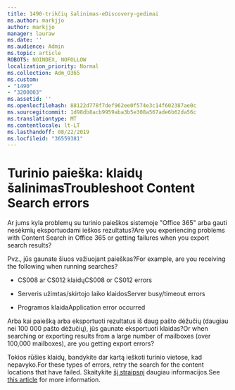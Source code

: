 ```yaml
---
title: 1490-trikčių šalinimas-eDiscovery-gedimai
ms.author: markjjo
author: markjjo
manager: lauraw
ms.date: ''
ms.audience: Admin
ms.topic: article
ROBOTS: NOINDEX, NOFOLLOW
localization_priority: Normal
ms.collection: Adm_O365
ms.custom:
- "1490"
- "3200003"
ms.assetid: ''
ms.openlocfilehash: 88122d778f7def962ee0f574e3c14f602387ae0c
ms.sourcegitcommit: 1d98db8acb9959aba3b5e308a567ade6b62da56c
ms.translationtype: MT
ms.contentlocale: lt-LT
ms.lasthandoff: 08/22/2019
ms.locfileid: "36559381"
---
```

# <a name="troubleshoot-content-search-errors"></a><span data-ttu-id="dbe08-102">Turinio paieška: klaidų šalinimas</span><span class="sxs-lookup"><span data-stu-id="dbe08-102">Troubleshoot Content Search errors</span></span>

<span data-ttu-id="dbe08-103">Ar jums kyla problemų su turinio paieškos sistemoje "Office 365" arba gauti nesėkmių eksportuodami ieškos rezultatus?</span><span class="sxs-lookup"><span data-stu-id="dbe08-103">Are you experiencing problems with Content Search in Office 365 or getting failures when you export search results?</span></span>

<span data-ttu-id="dbe08-104">Pvz., jūs gaunate šiuos važiuojant paieškas?</span><span class="sxs-lookup"><span data-stu-id="dbe08-104">For example, are you receiving the following when running searches?</span></span>

- <span data-ttu-id="dbe08-105">CS008 ar CS012 klaidų</span><span class="sxs-lookup"><span data-stu-id="dbe08-105">CS008 or CS012 errors</span></span>

- <span data-ttu-id="dbe08-106">Serveris užimtas/skirtojo laiko klaidos</span><span class="sxs-lookup"><span data-stu-id="dbe08-106">Server busy/timeout errors</span></span>

- <span data-ttu-id="dbe08-107">Programos klaida</span><span class="sxs-lookup"><span data-stu-id="dbe08-107">Application error occurred</span></span>

<span data-ttu-id="dbe08-108">Arba kai paiešką arba eksportuoti rezultatus iš daug pašto dėžučių (daugiau nei 100 000 pašto dėžučių), jūs gaunate eksportuoti klaidas?</span><span class="sxs-lookup"><span data-stu-id="dbe08-108">Or when searching or exporting results from a large number of mailboxes (over 100,000 mailboxes), are you getting export errors?</span></span>

<span data-ttu-id="dbe08-109">Tokios rūšies klaidų, bandykite dar kartą ieškoti turinio vietose, kad nepavyko.</span><span class="sxs-lookup"><span data-stu-id="dbe08-109">For these types of errors, retry the search for the content locations that have failed.</span></span> <span data-ttu-id="dbe08-110">Skaitykite [šį straipsnį](https://docs.microsoft.com/office365/securitycompliance/retry-failed-content-search) daugiau informacijos.</span><span class="sxs-lookup"><span data-stu-id="dbe08-110">See  [this article](https://docs.microsoft.com/office365/securitycompliance/retry-failed-content-search) for more information.</span></span>

